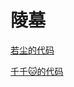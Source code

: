 # 陵墓

[若尘的代码](https://guhhhhaa.gitbook.io/bfm-unity-doc-v1/ruan-jian-bfm-on-python/ruan-jian-ruo-chen-ti-gong-de-dai-ma-on-c++)  
  
[千千🐱的代码](https://guhhhhaa.gitbook.io/bfm-unity-doc-v1/ruan-jian-bfm-on-python/untitled)

